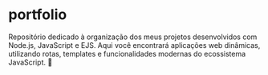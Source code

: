 # portfolio
Repositório dedicado à organização dos meus projetos desenvolvidos com Node.js, JavaScript e EJS. Aqui você encontrará aplicações web dinâmicas, utilizando rotas, templates e funcionalidades modernas do ecossistema JavaScript. 🚀
